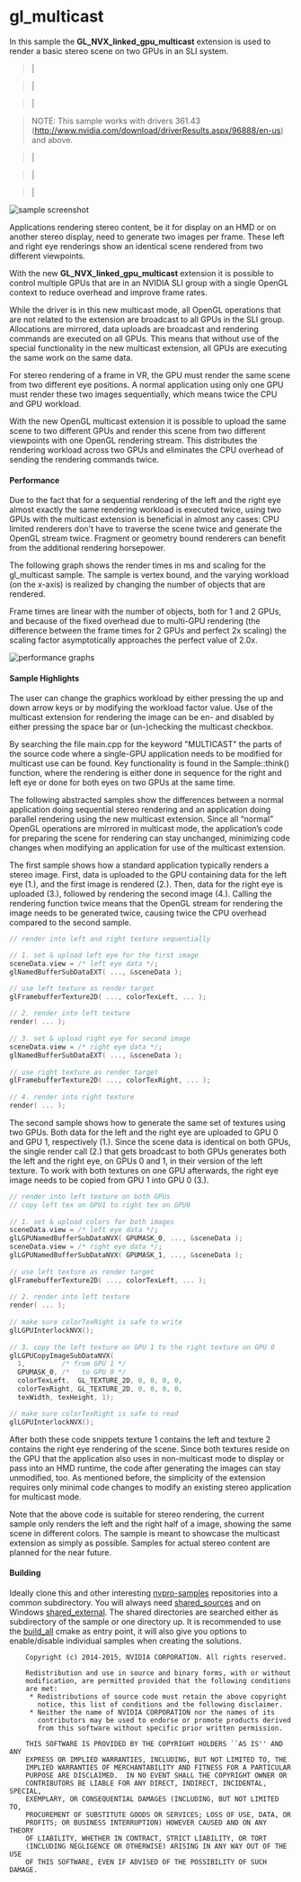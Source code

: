 # gl_multicast
In this sample the **GL_NVX_linked_gpu_multicast** extension is used to render a basic stereo scene on two GPUs in an SLI system.

> |

> |

> |

> NOTE: This sample works with drivers 361.43 (http://www.nvidia.com/download/driverResults.aspx/96888/en-us) and above.

> |

> |

> |

![sample screenshot](https://github.com/nvpro-samples/gl_multicast/blob/master/doc/sample.png)

Applications rendering stereo content, be it for display on an HMD or on another stereo display, need to generate two images per frame. These left and right eye renderings show an identical scene rendered from two different viewpoints.

With the new **GL_NVX_linked_gpu_multicast** extension it is possible to control multiple GPUs that are in an NVIDIA SLI group with a single OpenGL context to reduce overhead and improve frame rates.

While the driver is in this new multicast mode, all OpenGL operations that are not related to the extension are broadcast to all GPUs in the SLI group. Allocations are mirrored, data uploads are broadcast and rendering commands are executed on all GPUs. This means that without use of the special functionality in the new multicast extension, all GPUs are executing the same work on the same data.

For stereo rendering of a frame in VR, the GPU must render the same scene from two different eye positions. A normal application using only one GPU must render these two images sequentially, which means twice the CPU and GPU workload.

With the new OpenGL multicast extension it is possible to upload the same scene to two different GPUs and render this scene from two different viewpoints with one OpenGL rendering stream. This distributes the rendering workload across two GPUs and eliminates the CPU overhead of sending the rendering commands twice.


#### Performance
Due to the fact that for a sequential rendering of the left and the right eye almost exactly the same rendering workload is executed twice, using two GPUs with the multicast extension is beneficial in almost any cases: CPU limited renderers don't have to traverse the scene twice and generate the OpenGL stream twice. Fragment or geometry bound renderers can benefit from the additional rendering horsepower. 

The following graph shows the render times in ms and scaling for the gl_multicast sample. The sample is vertex bound, and the varying workload (on the x-axis) is realized by changing the number of objects that are rendered.

Frame times are linear with the number of objects, both for 1 and 2 GPUs, and because of the fixed overhead due to multi-GPU rendering (the difference between the frame times for 2 GPUs and perfect 2x scaling) the scaling factor asymptotically approaches the perfect value of 2.0x.

![performance graphs](https://github.com/nvpro-samples/gl_multicast/blob/master/doc/performance.png)

#### Sample Highlights
The user can change the graphics workload by either pressing the up and down arrow keys or by modifying the workload factor value.
Use of the multicast extension for rendering the image can be en- and disabled by either pressing the space bar or (un-)checking the multicast checkbox.

By searching the file main.cpp for the keyword "MULTICAST" the parts of the source code where a single-GPU application needs to be modified for multicast use can be found. Key functionality is found in the Sample::think() function, where the rendering is either done in sequence for the right and left eye or done for both eyes on two GPUs at the same time.

The following abstracted samples show the differences between a normal application doing sequential stereo rendering and an application doing parallel rendering using the new multicast extension. Since all “normal” OpenGL operations are mirrored in multicast mode, the application’s code for preparing the scene for rendering can stay unchanged, minimizing code changes when modifying an application for use of the multicast extension. 

The first sample shows how a standard application typically renders a stereo image. First, data is uploaded to the GPU containing data for the left eye (1.), and the first image is rendered (2.). Then, data for the right eye is uploaded (3.), followed by rendering the second image (4.). Calling the rendering function twice means that the OpenGL stream for rendering the image needs to be generated twice, causing twice the CPU overhead compared to the second sample.

``` cpp
// render into left and right texture sequentially

// 1. set & upload left eye for the first image
sceneData.view = /* left eye data */;
glNamedBufferSubDataEXT( ..., &sceneData );

// use left texture as render target
glFramebufferTexture2D( ..., colorTexLeft, ... );
 
// 2. render into left texture
render( ... );
 
// 3. set & upload right eye for second image
sceneData.view = /* right eye data */;
glNamedBufferSubDataEXT( ..., &sceneData );
 
// use right texture as render target
glFramebufferTexture2D( ..., colorTexRight, ... );
 
// 4. render into right texture
render( ... );
```
The second sample shows how to generate the same set of textures using two GPUs. Both data for the left and the right eye are uploaded to GPU 0 and GPU 1, respectively (1.). Since the scene data is identical on both GPUs, the single render call (2.) that gets broadcast to both GPUs generates both the left and the right eye, on GPUs 0 and 1, in their version of the left texture. To work with both textures on one GPU afterwards, the right eye image needs to be copied from GPU 1 into GPU 0 (3.).

``` cpp
// render into left texture on both GPUs
// copy left tex on GPU1 to right tex on GPU0
 
// 1. set & upload colors for both images
sceneData.view = /* left eye data */;
glLGPUNamedBufferSubDataNVX( GPUMASK_0, ..., &sceneData );
sceneData.view = /* right eye data */;
glLGPUNamedBufferSubDataNVX( GPUMASK_1, ..., &sceneData );
 
// use left texture as render target
glFramebufferTexture2D( ..., colorTexLeft, ... );
 
// 2. render into left texture
render( ... );
 
// make sure colorTexRight is safe to write
glLGPUInterlockNVX();
 
// 3. copy the left texture on GPU 1 to the right texture on GPU 0
glLGPUCopyImageSubDataNVX(
  1,         /* from GPU 1 */ 
  GPUMASK_0, /*   to GPU 0 */ 
  colorTexLeft,  GL_TEXTURE_2D, 0, 0, 0, 0,
  colorTexRight, GL_TEXTURE_2D, 0, 0, 0, 0,
  texWidth, texHeight, 1);

// make sure colorTexRight is safe to read
glLGPUInterlockNVX();
```

After both these code snippets texture 1 contains the left and texture 2 contains the right eye rendering of the scene. Since both textures reside on the GPU that the application also uses in non-multicast mode to display or pass into an HMD runtime, the code after generating the images can stay unmodified, too. As mentioned before, the simplicity of the extension requires only minimal code changes to modify an existing stereo application for multicast mode.

Note that the above code is suitable for stereo rendering, the current sample only renders the left and the right half of a image, showing the same scene in different colors. The sample is meant to showcase the multicast extension as simply as possible. Samples for actual stereo content are planned for the near future.

#### Building
Ideally clone this and other interesting [nvpro-samples](https://github.com/nvpro-samples) repositories into a common subdirectory. You will always need [shared_sources](https://github.com/nvpro-samples/shared_sources) and on Windows [shared_external](https://github.com/nvpro-samples/shared_external). The shared directories are searched either as subdirectory of the sample or one directory up. It is recommended to use the [build_all](https://github.com/nvpro-samples/build_all) cmake as entry point, it will also give you options to enable/disable individual samples when creating the solutions.

```
    Copyright (c) 2014-2015, NVIDIA CORPORATION. All rights reserved.

    Redistribution and use in source and binary forms, with or without
    modification, are permitted provided that the following conditions
    are met:
     * Redistributions of source code must retain the above copyright
       notice, this list of conditions and the following disclaimer.
     * Neither the name of NVIDIA CORPORATION nor the names of its
       contributors may be used to endorse or promote products derived
       from this software without specific prior written permission.

    THIS SOFTWARE IS PROVIDED BY THE COPYRIGHT HOLDERS ``AS IS'' AND ANY
    EXPRESS OR IMPLIED WARRANTIES, INCLUDING, BUT NOT LIMITED TO, THE
    IMPLIED WARRANTIES OF MERCHANTABILITY AND FITNESS FOR A PARTICULAR
    PURPOSE ARE DISCLAIMED.  IN NO EVENT SHALL THE COPYRIGHT OWNER OR
    CONTRIBUTORS BE LIABLE FOR ANY DIRECT, INDIRECT, INCIDENTAL, SPECIAL,
    EXEMPLARY, OR CONSEQUENTIAL DAMAGES (INCLUDING, BUT NOT LIMITED TO,
    PROCUREMENT OF SUBSTITUTE GOODS OR SERVICES; LOSS OF USE, DATA, OR
    PROFITS; OR BUSINESS INTERRUPTION) HOWEVER CAUSED AND ON ANY THEORY
    OF LIABILITY, WHETHER IN CONTRACT, STRICT LIABILITY, OR TORT
    (INCLUDING NEGLIGENCE OR OTHERWISE) ARISING IN ANY WAY OUT OF THE USE
    OF THIS SOFTWARE, EVEN IF ADVISED OF THE POSSIBILITY OF SUCH DAMAGE.
```

